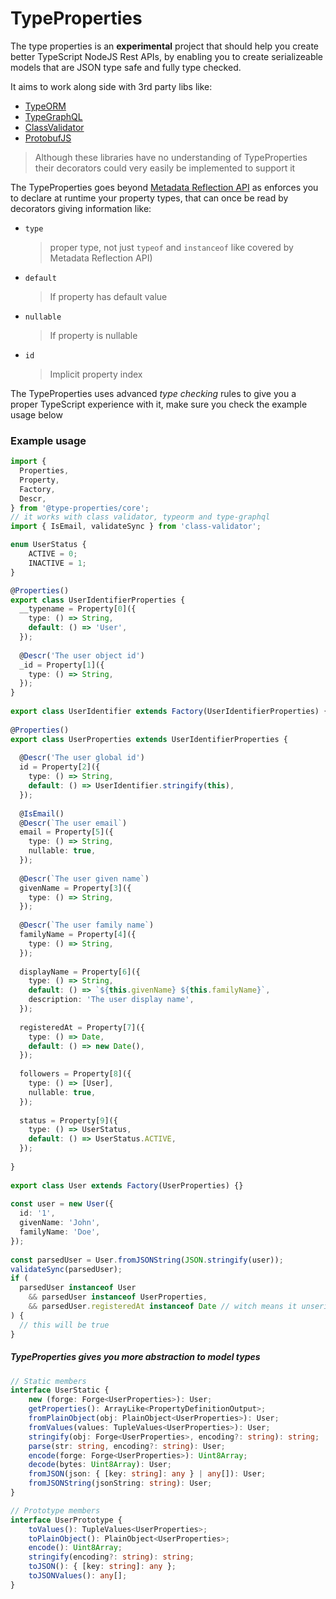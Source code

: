 # TypeProperties  
  
The type properties is an **experimental** project that should help you create better
TypeScript NodeJS Rest APIs, by enabling you to create serializeable models that are JSON type
safe and fully type checked.

It aims to work along side with 3rd party libs like:
* [TypeORM](https://www.npmjs.com/package/typeorm)
* [TypeGraphQL](https://www.npmjs.com/package/type-graphql)
* [ClassValidator](https://www.npmjs.com/package/class-validator)
* [ProtobufJS](https://www.npmjs.com/package/protobufjs)

> Although these libraries have no understanding of TypeProperties their decorators could very easily be
implemented to support it

The TypeProperties goes beyond [Metadata Reflection API](https://www.npmjs.com/package/reflect-metadata) as enforces
you to declare at runtime your property types, that can once be read by decorators giving information like:

* `type`

    > proper type, not just `typeof` and `instanceof` like covered by Metadata Reflection API)
* `default` 

    > If property has default value
    
* `nullable` 

    > If property is nullable
    
* `id` 

    > Implicit property index
    
The TypeProperties uses advanced *type checking* rules to give you a proper TypeScript experience with it,
make sure you check the example usage below 
 
### Example usage  
  
```typescript  
import {  
  Properties,  
  Property,  
  Factory,  
  Descr,  
} from '@type-properties/core';  
// it works with class validator, typeorm and type-graphql  
import { IsEmail, validateSync } from 'class-validator';

enum UserStatus {
    ACTIVE = 0;
    INACTIVE = 1;
}

@Properties()  
export class UserIdentifierProperties {  
  __typename = Property[0]({  
    type: () => String,  
    default: () => 'User',  
  });  
    
  @Descr('The user object id')  
  _id = Property[1]({  
    type: () => String,  
  });  
}  
  
export class UserIdentifier extends Factory(UserIdentifierProperties) {}  
  
@Properties()  
export class UserProperties extends UserIdentifierProperties {  
    
  @Descr('The user global id')  
  id = Property[2]({  
    type: () => String,  
    default: () => UserIdentifier.stringify(this),  
  });  
    
  @IsEmail()  
  @Descr(`The user email`)  
  email = Property[5]({  
    type: () => String,  
    nullable: true,  
  });  
    
  @Descr(`The user given name`)  
  givenName = Property[3]({  
    type: () => String,  
  });  
    
  @Descr(`The user family name`)  
  familyName = Property[4]({  
    type: () => String,  
  });  
    
  displayName = Property[6]({  
    type: () => String,  
    default: () => `${this.givenName} ${this.familyName}`,  
    description: 'The user display name',  
  });  
    
  registeredAt = Property[7]({  
    type: () => Date,  
    default: () => new Date(),  
  });  
    
  followers = Property[8]({  
    type: () => [User],  
    nullable: true,  
  });
  
  status = Property[9]({  
    type: () => UserStatus,  
    default: () => UserStatus.ACTIVE, 
  });  
    
}  
  
export class User extends Factory(UserProperties) {}  
  
const user = new User({  
  id: '1',  
  givenName: 'John',  
  familyName: 'Doe',  
});  
  
const parsedUser = User.fromJSONString(JSON.stringify(user));  
validateSync(parsedUser);
if (
  parsedUser instanceof User
    && parsedUser instanceof UserProperties,
    && parsedUser.registeredAt instanceof Date // witch means it unserializes Date objects
) {  
  // this will be true  
}
```  
  
##### TypeProperties gives you more abstraction to model types

```typescript
// Static members
interface UserStatic {
	new (forge: Forge<UserProperties>): User;
	getProperties(): ArrayLike<PropertyDefinitionOutput>;
	fromPlainObject(obj: PlainObject<UserProperties>): User;  
	fromValues(values: TupleValues<UserProperties>): User;  
	stringify(obj: Forge<UserProperties>, encoding?: string): string;  
	parse(str: string, encoding?: string): User;  
	encode(forge: Forge<UserProperties>): Uint8Array;  
	decode(bytes: Uint8Array): User;  
	fromJSON(json: { [key: string]: any } | any[]): User;  
	fromJSONString(jsonString: string): User;  
}

// Prototype members
interface UserPrototype {
	toValues(): TupleValues<UserProperties>;  
	toPlainObject(): PlainObject<UserProperties>;  
	encode(): Uint8Array;  
	stringify(encoding?: string): string;  
	toJSON(): { [key: string]: any };  
	toJSONValues(): any[]; 
} 
```  

  